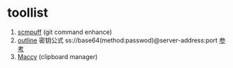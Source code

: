 # toollist


1. [scmpuff](https://mroth.github.io/scmpuff/) (git command enhance)
2. [outline](https://github.com/Jigsaw-Code/outline-client/) 密钥公式 ss://base64(method:passwod)@server-address:port [参考](http://howboring.us/archives/outline-accesskey-compatiblie-all-server.html)
3. [Maccy](https://github.com/p0deje/Maccy)  (clipboard manager)
